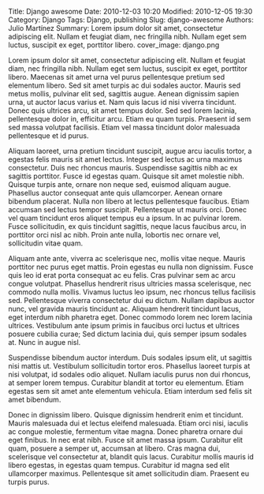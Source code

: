 Title: Django awesome
Date: 2010-12-03 10:20
Modified: 2010-12-05 19:30
Category: Django
Tags: Django, publishing
Slug: django-awesome
Authors: Julio Martínez
Summary: Lorem ipsum dolor sit amet, consectetur adipiscing elit. Nullam et feugiat diam, nec fringilla nibh. Nullam eget sem luctus, suscipit ex eget, porttitor libero.
cover_image: django.png




Lorem ipsum dolor sit amet, consectetur adipiscing elit. Nullam et feugiat diam, nec fringilla nibh. Nullam eget sem luctus, suscipit ex eget, porttitor libero. Maecenas sit amet urna vel purus pellentesque pretium sed elementum libero. Sed sit amet turpis ac dui sodales auctor. Mauris sed metus mollis, pulvinar elit sed, sagittis augue. Aenean dignissim sapien urna, ut auctor lacus varius et. Nam quis lacus id nisi viverra tincidunt. Donec quis ultrices arcu, sit amet tempus dolor. Sed sed lorem lacinia, pellentesque dolor in, efficitur arcu. Etiam eu quam turpis. Praesent id sem sed massa volutpat facilisis. Etiam vel massa tincidunt dolor malesuada pellentesque et id purus.

Aliquam laoreet, urna pretium tincidunt suscipit, augue arcu iaculis tortor, a egestas felis mauris sit amet lectus. Integer sed lectus ac urna maximus consectetur. Duis nec rhoncus mauris. Suspendisse sagittis nibh ac ex sagittis porttitor. Fusce id egestas quam. Quisque sit amet molestie nibh. Quisque turpis ante, ornare non neque sed, euismod aliquam augue. Phasellus auctor consequat ante quis ullamcorper. Aenean ornare bibendum placerat. Nulla non libero at lectus pellentesque faucibus. Etiam accumsan sed lectus tempor suscipit. Pellentesque ut mauris orci. Donec vel quam tincidunt eros aliquet tempus eu a ipsum. In ac pulvinar lorem. Fusce sollicitudin, ex quis tincidunt sagittis, neque lacus faucibus arcu, in porttitor orci nisl ac nibh. Proin ante nulla, lobortis nec ornare vel, sollicitudin vitae quam.

Aliquam ante ante, viverra ac scelerisque nec, mollis vitae neque. Mauris porttitor nec purus eget mattis. Proin egestas eu nulla non dignissim. Fusce quis leo id erat porta consequat ac eu felis. Cras pulvinar sem ac arcu congue volutpat. Phasellus hendrerit risus ultricies massa scelerisque, nec commodo nulla mollis. Vivamus luctus leo ipsum, nec rhoncus tellus facilisis sed. Pellentesque viverra consectetur dui eu dictum. Nullam dapibus auctor nunc, vel gravida mauris tincidunt ac. Aliquam hendrerit tincidunt lacus, eget interdum nibh pharetra eget. Donec commodo lorem nec lorem lacinia ultrices. Vestibulum ante ipsum primis in faucibus orci luctus et ultrices posuere cubilia curae; Sed dictum lacinia dui, quis semper ipsum sodales at. Nunc in augue nisl.

Suspendisse bibendum auctor interdum. Duis sodales ipsum elit, ut sagittis nisi mattis ut. Vestibulum sollicitudin tortor eros. Phasellus laoreet turpis at nisi volutpat, id sodales odio aliquet. Nullam iaculis purus non dui rhoncus, at semper lorem tempus. Curabitur blandit at tortor eu elementum. Etiam egestas sem sit amet ante elementum vehicula. Etiam interdum sed felis sit amet bibendum.

Donec in dignissim libero. Quisque dignissim hendrerit enim et tincidunt. Mauris malesuada dui et lectus eleifend malesuada. Etiam orci nisi, iaculis ac congue molestie, fermentum vitae magna. Donec pharetra ornare dui eget finibus. In nec erat nibh. Fusce sit amet massa ipsum. Curabitur elit quam, posuere a semper ut, accumsan at libero. Cras magna dui, scelerisque vel consectetur at, blandit quis lacus. Curabitur mollis mauris id libero egestas, in egestas quam tempus. Curabitur id magna sed elit ullamcorper maximus. Pellentesque sit amet sollicitudin diam. Praesent eu turpis purus. 